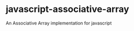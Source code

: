 javascript-associative-array
============================

An Associative Array implementation for javascript
